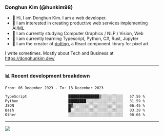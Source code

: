 ### Donghun Kim (@hunkim98)

- 👋 Hi, I am Donghun Kim. I am a web developer. 
- 🤔 I am interested in creating productive web services implementing AI/ML
- 🔭 I am currently studying Computer Graphics / NLP / Vision, Web 
- 🌱 I am currently learning Typescript, Python, C#, Rust, Jupyter
- 🎨 I am the creator of [dotting](https://github.com/hunkim98/dotting), a React component library for pixel art

I write sometimes. Mostly about Tech and Business at https://donghunkim.dev/

---
### 📊 Recent development breakdown
<!--START_SECTION:waka-->

```txt
From: 06 December 2023 - To: 13 December 2023

TypeScript                   ██████████████▒░░░░░░░░░░   57.56 %
Python                       ████████░░░░░░░░░░░░░░░░░   31.59 %
JSON                         █▓░░░░░░░░░░░░░░░░░░░░░░░   06.46 %
Bash                         █░░░░░░░░░░░░░░░░░░░░░░░░   03.38 %
Other                        ░░░░░░░░░░░░░░░░░░░░░░░░░   00.66 %
```

<!--END_SECTION:waka-->
---

<!-- <div align='center'> -->
  <img align="center" src="https://github-readme-stats.vercel.app/api?username=hunkim98&theme=dark&show_icons=true"/>
<!-- </div> -->
<!--
**hunkim98/hunkim98** is a ✨ _special_ ✨ repository because its `README.md` (this file) appears on your GitHub profile.

Here are some ideas to get you started:

- 🔭 I’m currently working on ...
- 🌱 I’m currently learning ...
- 👯 I’m looking to collaborate on ...
- 🤔 I’m looking for help with ...
- 💬 Ask me about ...
- 📫 How to reach me: ...
- 😄 Pronouns: ...
- ⚡ Fun fact: ...
-->

